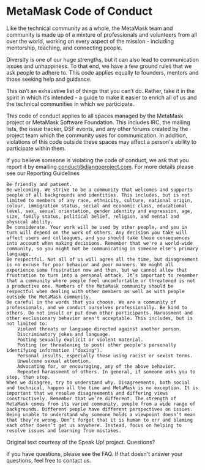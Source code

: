 # MetaMask Code of Conduct

Like the technical community as a whole, the MetaMask team and community is made up of a mixture of professionals and volunteers from all over the world, working on every aspect of the mission - including mentorship, teaching, and connecting people.

Diversity is one of our huge strengths, but it can also lead to communication issues and unhappiness. To that end, we have a few ground rules that we ask people to adhere to. This code applies equally to founders, mentors and those seeking help and guidance.

This isn’t an exhaustive list of things that you can’t do. Rather, take it in the spirit in which it’s intended - a guide to make it easier to enrich all of us and the technical communities in which we participate.

This code of conduct applies to all spaces managed by the MetaMask project or MetaMask Software Foundation. This includes IRC, the mailing lists, the issue tracker, DSF events, and any other forums created by the project team which the community uses for communication. In addition, violations of this code outside these spaces may affect a person's ability to participate within them.

If you believe someone is violating the code of conduct, we ask that you report it by emailing conduct@djangoproject.com. For more details please see our Reporting Guidelines

    Be friendly and patient.
    Be welcoming. We strive to be a community that welcomes and supports people of all backgrounds and identities. This includes, but is not limited to members of any race, ethnicity, culture, national origin, colour, immigration status, social and economic class, educational level, sex, sexual orientation, gender identity and expression, age, size, family status, political belief, religion, and mental and physical ability.
    Be considerate. Your work will be used by other people, and you in turn will depend on the work of others. Any decision you take will affect users and colleagues, and you should take those consequences into account when making decisions. Remember that we're a world-wide community, so you might not be communicating in someone else's primary language.
    Be respectful. Not all of us will agree all the time, but disagreement is no excuse for poor behavior and poor manners. We might all experience some frustration now and then, but we cannot allow that frustration to turn into a personal attack. It’s important to remember that a community where people feel uncomfortable or threatened is not a productive one. Members of the MetaMask community should be respectful when dealing with other members as well as with people outside the MetaMask community.
    Be careful in the words that you choose. We are a community of professionals, and we conduct ourselves professionally. Be kind to others. Do not insult or put down other participants. Harassment and other exclusionary behavior aren't acceptable. This includes, but is not limited to:
        Violent threats or language directed against another person.
        Discriminatory jokes and language.
        Posting sexually explicit or violent material.
        Posting (or threatening to post) other people's personally identifying information ("doxing").
        Personal insults, especially those using racist or sexist terms.
        Unwelcome sexual attention.
        Advocating for, or encouraging, any of the above behavior.
        Repeated harassment of others. In general, if someone asks you to stop, then stop.
    When we disagree, try to understand why. Disagreements, both social and technical, happen all the time and MetaMask is no exception. It is important that we resolve disagreements and differing views constructively. Remember that we’re different. The strength of MetaMask comes from its varied community, people from a wide range of backgrounds. Different people have different perspectives on issues. Being unable to understand why someone holds a viewpoint doesn’t mean that they’re wrong. Don’t forget that it is human to err and blaming each other doesn’t get us anywhere. Instead, focus on helping to resolve issues and learning from mistakes.

Original text courtesy of the Speak Up! project.
Questions?

If you have questions, please see the FAQ. If that doesn't answer your questions, feel free to contact us.

